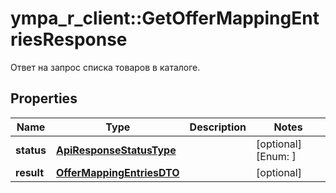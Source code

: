 # ympa_r_client::GetOfferMappingEntriesResponse

Ответ на запрос списка товаров в каталоге.

## Properties
Name | Type | Description | Notes
------------ | ------------- | ------------- | -------------
**status** | [**ApiResponseStatusType**](ApiResponseStatusType.md) |  | [optional] [Enum: ] 
**result** | [**OfferMappingEntriesDTO**](OfferMappingEntriesDTO.md) |  | [optional] 


